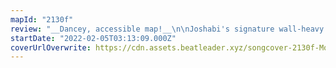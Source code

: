 ```yaml
---
mapId: "2130f"
review: "__Dancey, accessible map!__\n\nJoshabi's signature wall-heavy style returns with yet another great collab with Bytrius! Every hit flows naturally into each other, with smooth walls that guide you to a grooving time. I really enjoyed how the chorus is mapped in particular, with a very cool 1-2 pattern!\nThe mapping concept carries over into the lowers, creating a great mapset for all skill levels! Don't be afraid to try the lowers, they're great if you're looking for a more dancey experience \U0001F496\nBytrius' lights are amazing as well, very well done both of you! Truly an award winning mapper collab\"\n\nOriginal review on BeastSaber by alice"
startDate: "2022-02-05T03:13:09.000Z"
coverUrlOverwrite: https://cdn.assets.beatleader.xyz/songcover-2130f-Mori-Calliope-x-Gawr-Gura-Q-Temp.jpg
---
```

